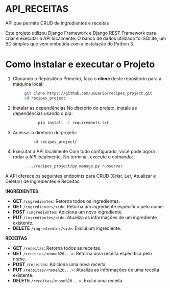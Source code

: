 # API_RECEITAS
API que permite CRUD de ingredientes e receitas


Este projeto utilizou Django Framework e Django REST Framework para criar e executar a API localmente. O banco de dados utilizado foi SQLite, um BD simples que vem embutida com a instalação do Python 3.

# Como instalar e executar o Projeto

1. Clonando o Repositório
   Primeiro, faça o **clone** deste repositório para a máquina local:
    ```bash
         git clone https://github.com/usuario/recipes_project.git
         cd recipes_project

3. Instalar as dependências
   No diretório do projeto, instale as dependências usando o pip:
   ```bash
              pip install -r requirements.txt

4. Acessar o diretório do projeto:
   ```bash
            cd recipes_project/

5. Executar a API localmente
  Com tudo configurado, você pode agora rodar a API localmente. No terminal, execute o comando:
   ```bash
         .../recipes_project/py manage.py runserver
   
A API oferece os seguintes endpoints para CRUD (Criar, Ler, Atualizar e Deletar) de ingredientes e Receitas:

**INGREDIENTES**
- **GET** `/ingredientes`: Retorna todos os ingredientes.
- **GET** `/ingredientes/<id>`: Retorna um ingrediente específico pelo nome.
- **POST** `/ingredientes`: Adiciona um novo ingrediente.
- **PUT** `/ingredientes/<id>`: Atualiza as informações de um ingrediente existente.
- **DELETE** `/ingredientes/<id>`: Exclui um ingrediente.

**RECEITAS**
- **GET** `/receitas`: Retorna todos as receitas.
- **GET** `/receitas/<nome%20...>`: Retorna uma receita específica pelo nome.
- **POST** `/receitas`: Adiciona uma nova receita.
- **PUT** `/receitas/<nome%20...>`: Atualiza as informações de uma receita existente.
- **DELETE** `/receitas/<nome%20...>`: Exclui uma receita.
